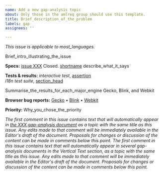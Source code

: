 ```yaml
---
name: Add a new gap-analysis topic
about: Only those in the amlreq group should use this template.
title: Brief_description_of_the_problem
labels: gap
assignees: ''

---
```


<i class="meta">This issue is applicable to most_languages.</i>

Brief_intro_illustrating_the_issue


<b class="subhead">Specs:</b>
[issue XXX](url) Closed. 
[shortname](url_to_section) describe_what_it_says


<b class="subhead">Tests & results:</b>
<i>interactive test</i>, [assertion](url)<br>
<i>i18n test suite</i>, [section_head](url)

Summarise_the_results_for_each_major_engine
<span class="pass">Gecko</span>, <span class="partial">Blink</span>, and <span class="fail">Webkit</span>


<b class="subhead">Browser bug reports:</b>
[Gecko](url) • [Blink](url) • [Webkit](url)


<b class="subhead">Priority:</b>
Why_you_chose_the_priority

_The first comment in this issue contains text that will automatically appear in [the XXX gap-analysis document](https://w3c.github.io/sealreq/gap-analysis/XXX-gap#XXX) as a topic with the same title as this issue. Any edits made to that comment will be immediately available in the Editor's draft of the document. Proposals for changes or discussion of the content can be made in comments below this point._
_The first comment in this issue contains text that will automatically appear in several gap-analysis documents in the Vertical Text section, as a topic with the same title as this issue. Any edits made to that comment will be immediately available in the Editor's draft of the document. Proposals for changes or discussion of the content can be made in comments below this point._
